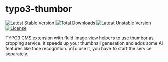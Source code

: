 # typo3-thumbor

[![Latest Stable Version](https://poser.pugx.org/vergissberlin/typo3-thumbor/v)](//packagist.org/packages/vergissberlin/typo3-thumbor) [![Total Downloads](https://poser.pugx.org/vergissberlin/typo3-thumbor/downloads)](//packagist.org/packages/vergissberlin/typo3-thumbor) [![Latest Unstable Version](https://poser.pugx.org/vergissberlin/typo3-thumbor/v/unstable)](//packagist.org/packages/vergissberlin/typo3-thumbor) [![License](https://poser.pugx.org/vergissberlin/typo3-thumbor/license)](//packagist.org/packages/vergissberlin/typo3-thumbor)

TYPO3 CMS extension with fluid image view helpers to use thumbor as cropping service. It speeds up your thumbnail generation and adds some AI features like face recognition. \nTo use it, you have to start the service separately.
